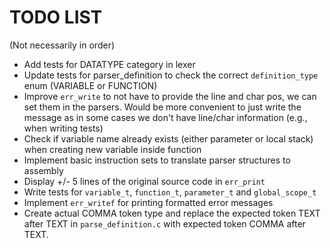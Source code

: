 # TODO LIST
(Not necessarily in order)

* Add tests for DATATYPE category in lexer
* Update tests for parser_definition to check the correct `definition_type` enum (VARIABLE or FUNCTION)
* Improve `err_write` to not have to provide the line and char pos, we can set them in the parsers. Would be more convenient to just write the message as in some cases we don't have line/char information (e.g., when writing tests)
* Check if variable name already exists (either parameter or local stack) when creating new variable inside function
* Implement basic instruction sets to translate parser structures to assembly
* Display +/- 5 lines of the original source code in `err_print`
* Write tests for `variable_t`, `function_t`, `parameter_t` and `global_scope_t`
* Implement `err_writef` for printing formatted error messages
* Create actual COMMA token type and replace the expected token TEXT after TEXT in `parse_definition.c` with expected token COMMA after TEXT.
